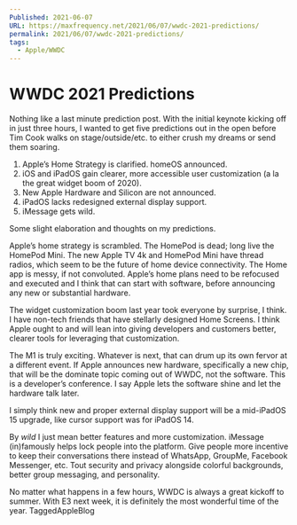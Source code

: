 ```yaml
---
Published: 2021-06-07
URL: https://maxfrequency.net/2021/06/07/wwdc-2021-predictions/
permalink: 2021/06/07/wwdc-2021-predictions/
tags:
  - Apple/WWDC
---
```

# WWDC 2021 Predictions

Nothing like a last minute prediction post. With the initial keynote kicking off in just three hours, I wanted to get five predictions out in the open before Tim Cook walks on stage/outside/etc. to either crush my dreams or send them soaring.

1. Apple’s Home Strategy is clarified. homeOS announced.
2. iOS and iPadOS gain clearer, more accessible user customization (a la the great widget boom of 2020).
3. New Apple Hardware and Silicon are not announced.
4. iPadOS lacks redesigned external display support.
5. iMessage gets wild.

Some slight elaboration and thoughts on my predictions.

Apple’s home strategy is scrambled. The HomePod is dead; long live the HomePod Mini. The new Apple TV 4k and HomePod Mini have thread radios, which seem to be the future of home device connectivity. The Home app is messy, if not convoluted. Apple’s home plans need to be refocused and executed and I think that can start with software, before announcing any new or substantial hardware.

The widget customization boom last year took everyone by surprise, I think. I have non-tech friends that have stellarly designed Home Screens. I think Apple ought to and will lean into giving developers and customers better, clearer tools for leveraging that customization.

The M1 is truly exciting. Whatever is next, that can drum up its own fervor at a different event. If Apple announces new hardware, specifically a new chip, that will be the dominate topic coming out of WWDC, not the software. This is a developer’s conference. I say Apple lets the software shine and let the hardware talk later.

I simply think new and proper external display support will be a mid-iPadOS 15 upgrade, like cursor support was for iPadOS 14.

By *wild* I just mean better features and more customization. iMessage (in)famously helps lock people into the platform. Give people more incentive to keep their conversations there instead of WhatsApp, GroupMe, Facebook Messenger, etc. Tout security and privacy alongside colorful backgrounds, better group messaging, and personality.

No matter what happens in a few hours, WWDC is always a great kickoff to summer. With E3 next week, it is definitely the most wonderful time of the year.
TaggedAppleBlog

